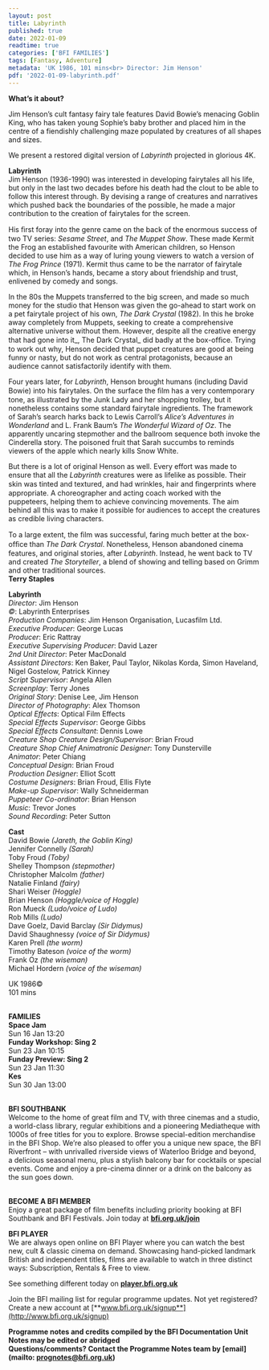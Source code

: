 ```yaml
---
layout: post
title: Labyrinth
published: true
date: 2022-01-09
readtime: true
categories: ['BFI FAMILIES']
tags: [Fantasy, Adventure]
metadata: 'UK 1986, 101 mins<br> Director: Jim Henson'
pdf: '2022-01-09-labyrinth.pdf'
---
```


**What’s it about?**<br>

Jim Henson’s cult fantasy fairy tale features David Bowie’s menacing Goblin King, who has taken young Sophie’s baby brother and placed him in the centre of a fiendishly challenging maze populated by creatures of all shapes and sizes.

We present a restored digital version of _Labyrinth_ projected in glorious 4K.<br>

**Labyrinth**<br>
Jim Henson (1936-1990) was interested in developing fairytales all his life, but only in the last two decades before his death had the clout to be able to follow this interest through. By devising a range of creatures and narratives which pushed back the boundaries of the possible, he made a major contribution to the creation of fairytales for the screen.

His ﬁrst foray into the genre came on the back of the enormous success of two TV series: _Sesame Street_, and _The Muppet Show_. These made Kermit the Frog an established favourite with American children, so Henson decided to use him as a way of luring young viewers to watch a version of _The Frog Prince_ (1971). Kermit thus came to be the narrator of fairytale which, in Henson’s hands, became a story about friendship and trust, enlivened by comedy and songs.

In the 80s the Muppets transferred to the big screen, and made so much money for the studio that Henson was given the go-ahead to start work on a pet fairytale project of his own, _The Dark Crystal_ (1982). In this he broke away completely from Muppets, seeking to create a comprehensive alternative universe without them. However, despite all the creative energy that had gone into it_, The Dark Crystal_ did badly at the box-ofﬁce. Trying to work out why, Henson decided that puppet creatures are good at being funny or nasty, but do not work as central protagonists, because an audience cannot satisfactorily identify with them.

Four years later, for _Labyrinth_, Henson brought humans (including David Bowie) into his fairytales. On the surface the ﬁlm has a very contemporary tone, as illustrated by the Junk Lady and her shopping trolley, but it nonetheless contains some standard fairytale ingredients. The framework of Sarah’s search harks back to Lewis Carroll’s _Alice’s Adventures in Wonderland_ and L. Frank Baum’s _The Wonderful Wizard of Oz_. The apparently uncaring stepmother and the ballroom sequence both invoke the Cinderella story. The poisoned fruit that Sarah succumbs to reminds viewers of the apple which nearly kills Snow White.

But there is a lot of original Henson as well. Every effort was made to ensure that all the _Labyrinth_ creatures were as lifelike as possible. Their skin was tinted and textured, and had wrinkles, hair and ﬁngerprints where appropriate. A choreographer and acting coach worked with the puppeteers, helping them to achieve convincing movements. The aim behind all this was to make it possible for audiences to accept the creatures as credible living characters.

To a large extent, the ﬁlm was successful, faring much better at the box-ofﬁce than _The Dark Crystal_. Nonetheless, Henson abandoned cinema features, and original stories, after _Labyrinth_. Instead, he went back to TV and created _The Storyteller_, a blend of showing and telling based on Grimm and other traditional sources. <br>
**Terry Staples**<br>

**Labyrinth**<br>
_Director_: Jim Henson<br>
_©_: Labyrinth Enterprises<br>
_Production Companies_: Jim Henson Organisation, Lucasfilm Ltd.<br>
_Executive Producer_: George Lucas<br>
_Producer_: Eric Rattray<br>
_Executive Supervising Producer_: David Lazer<br>
_2nd Unit Director_: Peter MacDonald<br>
_Assistant Directors_: Ken Baker, Paul Taylor, Nikolas Korda, Simon Haveland, Nigel Gostelow, Patrick Kinney<br>
_Script Supervisor_: Angela Allen<br>
_Screenplay_: Terry Jones<br>
_Original Story_: Denise Lee, Jim Henson<br>
_Director of Photography_: Alex Thomson<br>
_Optical Effects_: Optical Film Effects<br>
_Special Effects Supervisor_: George Gibbs<br>
_Special Effects Consultant_: Dennis Lowe<br>
_Creature Shop Creature Design/Supervisor_: Brian Froud<br>
_Creature Shop Chief Animatronic Designer_: Tony Dunsterville<br>
_Animator_: Peter Chiang<br>
_Conceptual Design_: Brian Froud<br>
_Production Designer_: Elliot Scott<br>
_Costume Designers_: Brian Froud, Ellis Flyte<br>
_Make-up Supervisor_: Wally Schneiderman<br>
_Puppeteer Co-ordinator_: Brian Henson<br>
_Music_: Trevor Jones<br>
_Sound Recording_: Peter Sutton<br>

**Cast**<br>
David Bowie _(Jareth, the Goblin King)_<br>
Jennifer Connelly _(Sarah)_<br>
Toby Froud _(Toby)_<br>
Shelley Thompson _(stepmother)_<br>
Christopher Malcolm _(father)_<br>
Natalie Finland _(fairy)_<br>
Shari Weiser _(Hoggle)_<br>
Brian Henson _(Hoggle/voice of Hoggle)_<br>
Ron Mueck _(Ludo/voice of Ludo)_<br>
Rob Mills _(Ludo)_<br>
Dave Goelz, David Barclay _(Sir Didymus)_<br>
David Shaughnessy _(voice of Sir Didymus)_<br>
Karen Prell _(the worm)_<br>
Timothy Bateson _(voice of the worm)_<br>
Frank Oz _(the wiseman)_<br>
Michael Hordern _(voice of the wiseman)_<br>

UK 1986©<br>
101 mins<br>
<br>


**FAMILIES**<br>
**Space Jam**<br>
Sun 16 Jan 13:20<br>
**Funday Workshop: Sing 2**<br>
Sun 23 Jan 10:15<br>
**Funday Preview: Sing 2**<br>
Sun 23 Jan 11:30<br>
**Kes**<br>
Sun 30 Jan 13:00<br>
<br>

**BFI SOUTHBANK**  
Welcome to the home of great film and TV, with three cinemas and a studio, a world-class library, regular exhibitions and a pioneering Mediatheque with 1000s of free titles for you to explore. Browse special-edition merchandise in the BFI Shop. We’re also pleased to offer you a unique new space, the BFI Riverfront – with unrivalled riverside views of Waterloo Bridge and beyond, a delicious seasonal menu, plus a stylish balcony bar for cocktails or special events. Come and enjoy a pre-cinema dinner or a drink on the balcony as the sun goes down.  
<br>

**BECOME A BFI MEMBER**  
Enjoy a great package of film benefits including priority booking at BFI Southbank and BFI Festivals. Join today at [**bfi.org.uk/join**](http://www.bfi.org.uk/join)  

**BFI PLAYER**  
 We are always open online on BFI Player where you can watch the best new, cult &amp; classic cinema on demand. Showcasing hand-picked landmark British and independent titles, films are available to watch in three distinct ways: Subscription, Rentals &amp; Free to view.  

See something different today on [**player.bfi.org.uk**](https://player.bfi.org.uk)  

Join the BFI mailing list for regular programme updates. Not yet registered? Create a new account at [**www.bfi.org.uk/signup**](http://www.bfi.org.uk/signup)

**Programme notes and credits compiled by the BFI Documentation Unit  
Notes may be edited or abridged  
Questions/comments? Contact the Programme Notes team by [email](mailto: prognotes@bfi.org.uk)**

